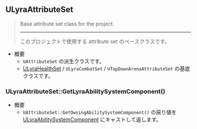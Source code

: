 ## ULyraAttributeSet

> Base attribute set class for the project.  
> 
> ----
> このプロジェクトで使用する attribute set のベースクラスです。  

* 概要
	* `UAttributeSet` の派生クラスです。
	* [ULyraHealthSet] / `ULyraCombatSet` / `UTopDownArenaAttributeSet` の基底クラスです。

### ULyraAttributeSet::GetLyraAbilitySystemComponent()

* 概要
	* `UAttributeSet::GetOwningAbilitySystemComponent()` の戻り値を [ULyraAbilitySystemComponent] にキャストして返します。


<!--- ページ内のリンク --->

<!--- 自前の画像へのリンク --->

<!--- generated --->
[ULyraAbilitySystemComponent]: ../../Lyra/GameplayAbility/ULyraAbilitySystemComponent.md#ulyraabilitysystemcomponent
[ULyraHealthSet]: ../../Lyra/GameplayAbility/ULyraHealthSet.md#ulyrahealthset
